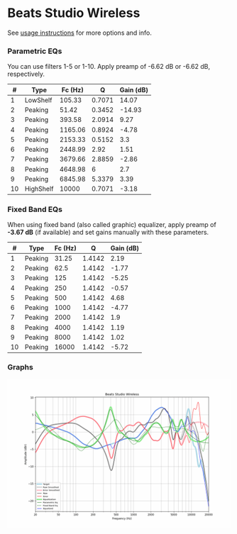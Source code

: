 # Beats Studio Wireless
See [usage instructions](https://github.com/jaakkopasanen/AutoEq#usage) for more options and info.

### Parametric EQs
You can use filters 1-5 or 1-10. Apply preamp of -6.62 dB or -6.62 dB, respectively.

|   # | Type      |   Fc (Hz) |      Q |   Gain (dB) |
|-----|-----------|-----------|--------|-------------|
|   1 | LowShelf  |    105.33 | 0.7071 |       14.07 |
|   2 | Peaking   |     51.42 | 0.3452 |      -14.93 |
|   3 | Peaking   |    393.58 | 2.0914 |        9.27 |
|   4 | Peaking   |   1165.06 | 0.8924 |       -4.78 |
|   5 | Peaking   |   2153.33 | 0.5152 |        3.3  |
|   6 | Peaking   |   2448.99 | 2.92   |        1.51 |
|   7 | Peaking   |   3679.66 | 2.8859 |       -2.86 |
|   8 | Peaking   |   4648.98 | 6      |        2.7  |
|   9 | Peaking   |   6845.98 | 5.3379 |        3.39 |
|  10 | HighShelf |  10000    | 0.7071 |       -3.18 |

### Fixed Band EQs
When using fixed band (also called graphic) equalizer, apply preamp of **-3.67 dB** (if available) and set gains manually with these parameters.

|   # | Type    |   Fc (Hz) |      Q |   Gain (dB) |
|-----|---------|-----------|--------|-------------|
|   1 | Peaking |     31.25 | 1.4142 |        2.19 |
|   2 | Peaking |     62.5  | 1.4142 |       -1.77 |
|   3 | Peaking |    125    | 1.4142 |       -5.25 |
|   4 | Peaking |    250    | 1.4142 |       -0.57 |
|   5 | Peaking |    500    | 1.4142 |        4.68 |
|   6 | Peaking |   1000    | 1.4142 |       -4.77 |
|   7 | Peaking |   2000    | 1.4142 |        1.9  |
|   8 | Peaking |   4000    | 1.4142 |        1.19 |
|   9 | Peaking |   8000    | 1.4142 |        1.02 |
|  10 | Peaking |  16000    | 1.4142 |       -5.72 |

### Graphs
![](./Beats%20Studio%20Wireless.png)
